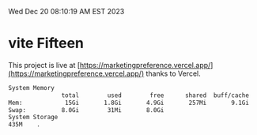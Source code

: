Wed Dec 20 08:10:19 AM EST 2023

# vite Fifteen


This project is live at [https://marketingpreference.vercel.app/](https://marketingpreference.vercel.app/) thanks to Vercel.

```bash
System Memory
               total        used        free      shared  buff/cache   available
Mem:            15Gi       1.8Gi       4.9Gi       257Mi       9.1Gi        13Gi
Swap:          8.0Gi        31Mi       8.0Gi
System Storage
435M	.
